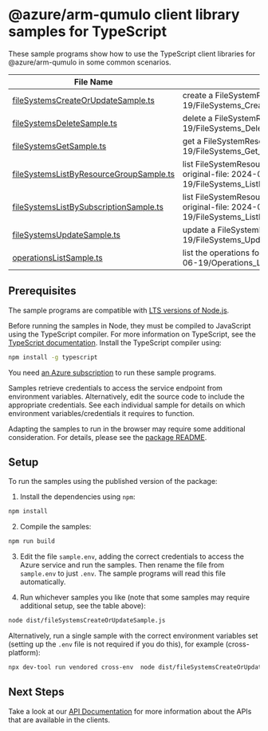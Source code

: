 # @azure/arm-qumulo client library samples for TypeScript

These sample programs show how to use the TypeScript client libraries for @azure/arm-qumulo in some common scenarios.

| **File Name**                                                                   | **Description**                                                                                                                        |
| ------------------------------------------------------------------------------- | -------------------------------------------------------------------------------------------------------------------------------------- |
| [fileSystemsCreateOrUpdateSample.ts][filesystemscreateorupdatesample]           | create a FileSystemResource x-ms-original-file: 2024-06-19/FileSystems_CreateOrUpdate_MaximumSet_Gen.json                              |
| [fileSystemsDeleteSample.ts][filesystemsdeletesample]                           | delete a FileSystemResource x-ms-original-file: 2024-06-19/FileSystems_Delete_MaximumSet_Gen.json                                      |
| [fileSystemsGetSample.ts][filesystemsgetsample]                                 | get a FileSystemResource x-ms-original-file: 2024-06-19/FileSystems_Get_MaximumSet_Gen.json                                            |
| [fileSystemsListByResourceGroupSample.ts][filesystemslistbyresourcegroupsample] | list FileSystemResource resources by resource group x-ms-original-file: 2024-06-19/FileSystems_ListByResourceGroup_MaximumSet_Gen.json |
| [fileSystemsListBySubscriptionSample.ts][filesystemslistbysubscriptionsample]   | list FileSystemResource resources by subscription ID x-ms-original-file: 2024-06-19/FileSystems_ListBySubscription_MaximumSet_Gen.json |
| [fileSystemsUpdateSample.ts][filesystemsupdatesample]                           | update a FileSystemResource x-ms-original-file: 2024-06-19/FileSystems_Update_MaximumSet_Gen.json                                      |
| [operationsListSample.ts][operationslistsample]                                 | list the operations for the provider x-ms-original-file: 2024-06-19/Operations_List_MaximumSet_Gen.json                                |

## Prerequisites

The sample programs are compatible with [LTS versions of Node.js](https://github.com/nodejs/release#release-schedule).

Before running the samples in Node, they must be compiled to JavaScript using the TypeScript compiler. For more information on TypeScript, see the [TypeScript documentation][typescript]. Install the TypeScript compiler using:

```bash
npm install -g typescript
```

You need [an Azure subscription][freesub] to run these sample programs.

Samples retrieve credentials to access the service endpoint from environment variables. Alternatively, edit the source code to include the appropriate credentials. See each individual sample for details on which environment variables/credentials it requires to function.

Adapting the samples to run in the browser may require some additional consideration. For details, please see the [package README][package].

## Setup

To run the samples using the published version of the package:

1. Install the dependencies using `npm`:

```bash
npm install
```

2. Compile the samples:

```bash
npm run build
```

3. Edit the file `sample.env`, adding the correct credentials to access the Azure service and run the samples. Then rename the file from `sample.env` to just `.env`. The sample programs will read this file automatically.

4. Run whichever samples you like (note that some samples may require additional setup, see the table above):

```bash
node dist/fileSystemsCreateOrUpdateSample.js
```

Alternatively, run a single sample with the correct environment variables set (setting up the `.env` file is not required if you do this), for example (cross-platform):

```bash
npx dev-tool run vendored cross-env  node dist/fileSystemsCreateOrUpdateSample.js
```

## Next Steps

Take a look at our [API Documentation][apiref] for more information about the APIs that are available in the clients.

[filesystemscreateorupdatesample]: https://github.com/Azure/azure-sdk-for-js/blob/main/sdk/liftrqumulo/arm-qumulo/samples/v2/typescript/src/fileSystemsCreateOrUpdateSample.ts
[filesystemsdeletesample]: https://github.com/Azure/azure-sdk-for-js/blob/main/sdk/liftrqumulo/arm-qumulo/samples/v2/typescript/src/fileSystemsDeleteSample.ts
[filesystemsgetsample]: https://github.com/Azure/azure-sdk-for-js/blob/main/sdk/liftrqumulo/arm-qumulo/samples/v2/typescript/src/fileSystemsGetSample.ts
[filesystemslistbyresourcegroupsample]: https://github.com/Azure/azure-sdk-for-js/blob/main/sdk/liftrqumulo/arm-qumulo/samples/v2/typescript/src/fileSystemsListByResourceGroupSample.ts
[filesystemslistbysubscriptionsample]: https://github.com/Azure/azure-sdk-for-js/blob/main/sdk/liftrqumulo/arm-qumulo/samples/v2/typescript/src/fileSystemsListBySubscriptionSample.ts
[filesystemsupdatesample]: https://github.com/Azure/azure-sdk-for-js/blob/main/sdk/liftrqumulo/arm-qumulo/samples/v2/typescript/src/fileSystemsUpdateSample.ts
[operationslistsample]: https://github.com/Azure/azure-sdk-for-js/blob/main/sdk/liftrqumulo/arm-qumulo/samples/v2/typescript/src/operationsListSample.ts
[apiref]: https://learn.microsoft.com/javascript/api/@azure/arm-qumulo?view=azure-node-preview
[freesub]: https://azure.microsoft.com/free/
[package]: https://github.com/Azure/azure-sdk-for-js/tree/main/sdk/liftrqumulo/arm-qumulo/README.md
[typescript]: https://www.typescriptlang.org/docs/home.html
